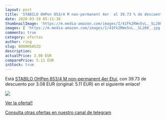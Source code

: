 ```yaml
---
layout: post
title: 'STABILO OHPen 853/4 M non-permanent 4er  al 39.73 % de descuento'
date: 2020-03-19 05:11:38
thumbnailImage: 'https://m.media-amazon.com/images/I/41Fk2RWx5vL._SL200_.jpg'
images: [ 'https://m.media-amazon.com/images/I/41Fk2RWx5vL._SL200_.jpg' ]
comments: true
category: ofertas
author: ring
slug: B000K6ASZQ
description:
actualPrice: 3.08 EUR
comparePrice: 5.11 EUR
inStock: true
---
```


Está [STABILO OHPen 853/4 M non-permanent 4er Etui ](https://www.amazon.com/dp/B000K6ASZQ/?tag=redken08-20) con 39.73 de descuento por 3.08 EUR (original: 5.11 EUR) en el siguiente enlace!

[![](https://m.media-amazon.com/images/I/41Fk2RWx5vL._SL200_.jpg)](https://www.amazon.com/dp/B000K6ASZQ/?tag=redken08-20)

[Ver la oferta!!](https://www.amazon.com/dp/B000K6ASZQ/?tag=redken08-20)

[Consulta otras ofertas en nuestro canal de telegram](https://t.me/s/ofertas25)
